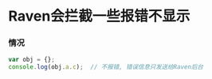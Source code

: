 # Raven会拦截一些报错不显示


### 情况
```javascript
var obj = {};
console.log(obj.a.c);  // 不报错, 错误信息只发送给Raven后台

```
